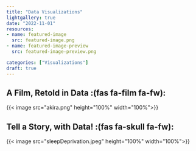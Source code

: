```yaml
---
title: "Data Visualizations"
lightgallery: true
date: "2022-11-01"
resources:
- name: featured-image
  src: featured-image.png
- name: featured-image-preview
  src: featured-image-preview.png

categories: ["Visualizations"]
draft: true
---
```

## A Film, Retold in Data :(fas fa-film fa-fw): 
{{< image src="akira.png" height="100%" width="100%">}}

## Tell a Story, with Data! :(fas fa-skull fa-fw):
{{< image src="sleepDeprivation.jpeg" height="100%" width="100%">}}